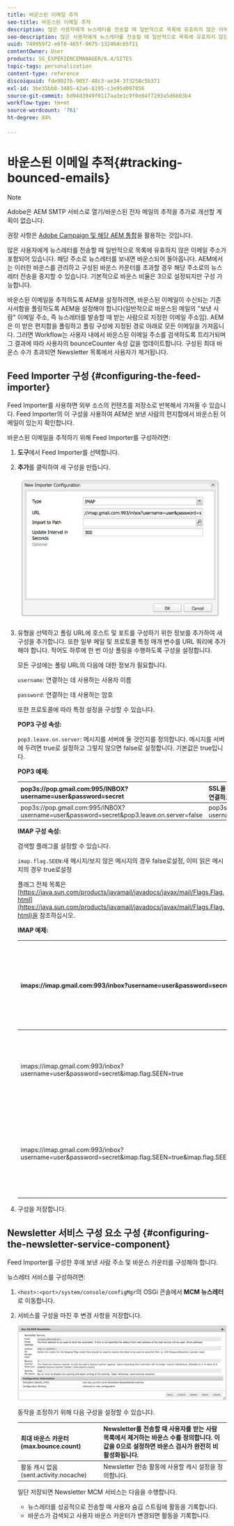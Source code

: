 ```yaml
---
title: 바운스된 이메일 추적
seo-title: 바운스된 이메일 추적
description: 많은 사용자에게 뉴스레터를 전송할 때 일반적으로 목록에 유효하지 않은 이메일 주소가 포함되어 있습니다. 해당 주소로 뉴스레터를 보내면 바운스되어 돌아옵니다. AEM에서는 이러한 바운스를 관리하고 구성된 바운스 카운터를 초과할 경우 해당 주소로의 뉴스레터 전송을 중지할 수 있습니다.
seo-description: 많은 사용자에게 뉴스레터를 전송할 때 일반적으로 목록에 유효하지 않은 이메일 주소가 포함되어 있습니다. 해당 주소로 뉴스레터를 보내면 바운스되어 돌아옵니다. AEM에서는 이러한 바운스를 관리하고 구성된 바운스 카운터를 초과할 경우 해당 주소로의 뉴스레터 전송을 중지할 수 있습니다.
uuid: 749959f2-e6f8-465f-9675-132464c65f11
contentOwner: User
products: SG_EXPERIENCEMANAGER/6.4/SITES
topic-tags: personalization
content-type: reference
discoiquuid: fde9027b-9057-48c3-ae34-3f3258c5b371
exl-id: 3be35bb8-3485-42a6-8195-c3e95d097856
source-git-commit: bd94d3949f0117aa3e1c9f0e84f7293a5d6b03b4
workflow-type: tm+mt
source-wordcount: '761'
ht-degree: 84%

---
```


# 바운스된 이메일 추적{#tracking-bounced-emails}

>[!NOTE]
>
>Adobe은 AEM SMTP 서비스로 열기/바운스된 전자 메일의 추적을 추가로 개선할 계획이 없습니다.
>
>권장 사항은 [Adobe Campaign 및 해당 AEM 통합](/help/sites-administering/campaign.md)을 활용하는 것입니다.

많은 사용자에게 뉴스레터를 전송할 때 일반적으로 목록에 유효하지 않은 이메일 주소가 포함되어 있습니다. 해당 주소로 뉴스레터를 보내면 바운스되어 돌아옵니다. AEM에서는 이러한 바운스를 관리하고 구성된 바운스 카운터를 초과할 경우 해당 주소로의 뉴스레터 전송을 중지할 수 있습니다. 기본적으로 바운스 비율은 3으로 설정되지만 구성 가능합니다.

바운스된 이메일을 추적하도록 AEM을 설정하려면, 바운스된 이메일이 수신되는 기존 사서함을 폴링하도록 AEM을 설정해야 합니다(일반적으로 바운스된 메일의 &quot;보낸 사람&quot; 이메일 주소, 즉 뉴스레터를 발송할 때 받는 사람으로 지정한 이메일 주소임). AEM은 이 받은 편지함을 폴링하고 폴링 구성에 지정된 경로 아래로 모든 이메일을 가져옵니다. 그러면 Workflow는 사용자 내에서 바운스된 이메일 주소를 검색하도록 트리거되며 그 결과에 따라 사용자의 bounceCounter 속성 값을 업데이트합니다. 구성된 최대 바운스 수가 초과되면 Newsletter 목록에서 사용자가 제거됩니다.

## Feed Importer 구성 {#configuring-the-feed-importer}

Feed Importer를 사용하면 외부 소스의 컨텐츠를 저장소로 반복해서 가져올 수 있습니다. Feed Importer의 이 구성을 사용하여 AEM은 보낸 사람의 편지함에서 바운스된 이메일이 있는지 확인합니다.

바운스된 이메일을 추적하기 위해 Feed Importer를 구성하려면:

1. **도구**&#x200B;에서 Feed Importer를 선택합니다.

1. **추가**&#x200B;를 클릭하여 새 구성을 만듭니다.

   ![chlimage_1](assets/chlimage_1.png)

1. 유형을 선택하고 폴링 URL에 호스트 및 포트를 구성하기 위한 정보를 추가하여 새 구성을 추가합니다. 또한 일부 메일 및 프로토콜 특정 매개 변수를 URL 쿼리에 추가해야 합니다. 적어도 하루에 한 번 이상 폴링을 수행하도록 구성을 설정합니다.

   모든 구성에는 폴링 URL의 다음에 대한 정보가 필요합니다.

   `username`: 연결하는 데 사용하는 사용자 이름

   `password`: 연결하는 데 사용하는 암호

   또한 프로토콜에 따라 특정 설정을 구성할 수 있습니다.

   **POP3 구성 속성:**

   `pop3.leave.on.server`: 메시지를 서버에 둘 것인지를 정의합니다. 메시지를 서버에 두려면 true로 설정하고 그렇지 않으면 false로 설정합니다. 기본값은 true입니다.

   **POP3 예제:**

   | pop3s://pop.gmail.com:995/INBOX?username=user&amp;password=secret | SSL을 통해 pop3를 사용하여 user/secret으로 포트 995의 GMail에 연결하고 기본적으로 서버에 메시지를 남겨 둠 |
   |---|---|
   | pop3s://pop.gmail.com:995/INBOX?username=user&amp;password=secret&amp;pop3.leave.on.server=false | pop3s://pop.gmail.com:995/INBOX?username=user&amp;password=secret&amp;pop3.leave.on.server=false |

   **IMAP 구성 속성:**

   검색할 플래그를 설정할 수 있습니다.

   `imap.flag.SEEN`:새 메시지/보지 않은 메시지의 경우 false로설정, 이미 읽은 메시지의 경우 true로설정

   플래그 전체 목록은 [https://java.sun.com/products/javamail/javadocs/javax/mail/Flags.Flag.html](https://java.sun.com/products/javamail/javadocs/javax/mail/Flags.Flag.html)을 참조하십시오.

   **IMAP 예제:**

   | imaps://imap.gmail.com:993/inbox?username=user&amp;password=secret | SSL을 통해 IMAP를 사용하여 user/secret으로 포트 993의 GMail에 연결. 기본적으로 새 메시지만 가져옴. |
   |---|---|
   | imaps://imap.gmail.com:993/inbox?username=user&amp;password=secret&amp;imap.flag.SEEN=true | SSL을 통해 IMAP를 사용하여 user/secret으로 GMail 993에 연결, 이미 읽은 메시지만 가져옴. |
   | imaps://imap.gmail.com:993/inbox?username=user&amp;password=secret&amp;imap.flag.SEEN=true&amp;imap.flag.SEEN=false | SSL을 통해 IMAP를 사용하여 user/secret으로 GMail 993에 연결, 이미 읽은 메시지 또는 새 메시지만 가져옴. |

1. 구성을 저장합니다.

## Newsletter 서비스 구성 요소 구성  {#configuring-the-newsletter-service-component}

Feed Importer를 구성한 후에 보낸 사람 주소 및 바운스 카운터를 구성해야 합니다.

뉴스레터 서비스를 구성하려면:

1. `<host>:<port>/system/console/configMgr`의 OSGi 콘솔에서 **MCM 뉴스레터**&#x200B;로 이동합니다.

1. 서비스를 구성을 마친 후 변경 사항을 저장합니다.

   ![chlimage_1-1](assets/chlimage_1-1.png)

   동작을 조정하기 위해 다음 구성을 설정할 수 있습니다.

   | 최대 바운스 카운터(max.bounce.count) | Newsletter를 전송할 때 사용자를 받는 사람 목록에서 제거하는 바운스 수를 정의합니다. 이 값을 0으로 설정하면 바운스 검사가 완전히 비활성화됩니다. |
   |---|---|
   | 활동 캐시 없음(sent.activity.nocache) | Newsletter 전송 활동에 사용할 캐시 설정을 정의합니다. |

   일단 저장되면 Newsletter MCM 서비스는 다음을 수행합니다.

   * 뉴스레터를 성공적으로 전송할 때 사용자 숨김 스트림에 활동을 기록합니다.
   * 바운스가 검색되고 사용자 바운스 카운터가 변경되면 활동을 기록합니다.
